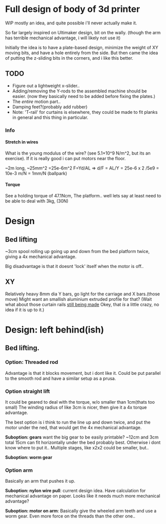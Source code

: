 # Full design of body of 3d printer
WIP mostly an idea, and quite possible i'll never actually make it.

So far largely inspired on Ultimaker design, bit on the wally.
(though the arm has terrible mechanical advantage, i will likely not use it)

Initially the idea is to have a plate-based design, minimize the weight of XY 
moving bits, and have a hole entirely from the side. But then came the idea of
putting the z-sliding bits in the corners, and i like this better.

## TODO
* Figure out a lightweight x-slider..
* Adding/removing the Y-rods to the assembled machine should be easier.
  (now they basically need to be added before fixing the plates.)
* The *entire* motion part..
* Damping feet?(probably add rubber)
* Note: 'T-rail' for curtains is elsewhere, they could be made to fit planks in
  general and this thing in particular.

### Info

#### Stretch in wires
What is the young modulus of the wire? (see 5.1×10^9 N/m^2, but its an exercise).
If it is really good i can put motors near the floor. 

~2m long, ~25mm^2 =25e-6m^2 F=Yd/AL => d/F = AL/Y = 25e-6 x 2 /5e9 = 10e-3 m/N = 1mm/N
(ballpark)

#### Torque
See a holding torque of 47.1Ncm,
The platform.. well lets say at least need to be able to deal with 3kg, (30N)

# Design

## Bed lifting
~3cm spool rolling up going up and down from the bed platform twice, giving a 4x
mechanical advantage.

Big disadvantage is that it doesnt 'lock' itself when the motor is off..

## XY
Relatively heavy 8mm dia Y bars, go light for the carriage and X bars.(those move)
Might want an smallish aluminium extruded profile for that? 
(Wait what about those curtain rails [still being made](https://www.gamma.nl/assortiment/intensions-practical-basic-rail-flexrail-wit/p/B933508?q=fh_location%3d%2f%2fcatalog01%2fnl_NL%2f%24s%3drail%2ffh_item_type%3d{product}%26fh_eds%3d%25C3%259F%26fh_lister_pos%3d13%26fh_refview%3dsearch%26fh_secondid%3db_product_b021933508) Okey, that *is* a little crazy, no idea if it is up to it.)

# Design: left behind(ish)

## Bed lifting.

### Option: Threaded rod
Advantage is that it blocks movement, but i dont like it. Could be put parallel
to the smooth rod and have a similar setup as a prusa.

### Option straight lift
It could be geared to deal with the torque, w/o smaller than 1cm(thats too small)
The winding radius of like 3cm is nicer, then give it a 4x torque advantage.

The best option is i think to run the line up and down twice, and put the motor 
under the ned, that would get the 4x mechanical advantage.

**Suboption: gears** want the big gear to be easily printable? ~12cm and 3cm total 
15cm can fit horizontally under the bed probably best. Otherwise i dont know where
to put it.. Multiple stages, like x2x2 could be smaller, but..

**Suboption: worm gear** 

### Option arm
Basically an arm that pushes it up.

**Suboption: nylon wire pull**: current design idea. Have calculation for 
mechanical advantage on paper. Looks like it needs much more mechanical advantage?

**Suboption: motor on arm**: Basically give the wheeled arm teeth and use a worm
gear. Even more force on the threads than the other one..
